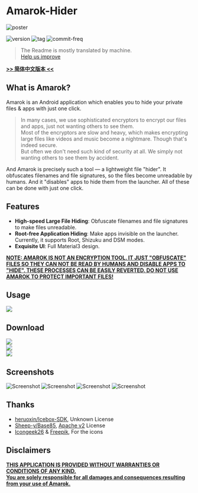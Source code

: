 # Amarok-Hider

![poster](https://raw.githubusercontent.com/deltazefiro/ImageHost/master/amarok-169-poster.png)

![version](https://img.shields.io/visual-studio-app-center/releases/version/deltazefiro/Amarok/2e57e3f726f6bdf0b9bd5e3791bd2c5d1ab1dbe2)
![tag](https://img.shields.io/github/v/tag/deltazefiro/Amarok-Hider)
![commit-freq](https://img.shields.io/github/commit-activity/m/deltazefiro/Amarok-Hider)

> The Readme is mostly translated by machine.  
> [Help us improve](https://github.com/deltazefiro/Amarok-Hider/issues/12)

**[>> 简体中文版本 <<](https://github.com/deltazefiro/Amarok-Hider)**

## What is Amarok?
Amarok is an Android application which enables you to hide your private files & apps with just one click.

> In many cases, we use sophisticated encryptors to encrypt our files and apps, just not wanting others to see them.  
> Most of the encryptors are slow and heavy, which makes encrypting large files like videos and music become a nightmare. Though that's indeed secure.  
> But often we don't need such kind of security at all. We simply not wanting others to see them by accident.  

And Amarok is precisely such a tool — a lightweight file "hider". It obfuscates filenames and file signatures, so the files become unreadable by humans. And it "disables" apps to hide them from the launcher. All of these can be done with just one click.

## Features
- **High-speed Large File Hiding**: Obfuscate filenames and file signatures to make files unreadable.  
- **Root-free Application Hiding**: Make apps invisible on the launcher. Currently, it supports Root, Shizuku and DSM modes.  
- **Exquisite UI**: Full Material3 design.

**<u>NOTE: AMAROK IS NOT AN ENCRYPTION TOOL. IT JUST "OBFUSCATE" FILES SO THEY CAN NOT BE READ BY HUMANS AND DISABLE APPS TO "HIDE". THESE PROCESSES CAN BE EASILY REVERTED. DO NOT USE AMAROK TO PROTECT IMPORTANT FILES! </u>**

## Usage
[![](https://img.shields.io/badge/AmarokDocs-ClickToView-brightgreen)](https://deltazefiro.github.io/Amarok-doc/)  


## Download
[![](https://img.shields.io/github/v/release/deltazefiro/Amarok-Hider?include_prereleases&label=Github%20Release)](https://github.com/deltazefiro/Amarok-Hider/releases)  
[![](https://img.shields.io/visual-studio-app-center/releases/version/deltazefiro/Amarok/2e57e3f726f6bdf0b9bd5e3791bd2c5d1ab1dbe2?color=blue&label=AppCenter)](https://install.appcenter.ms/users/deltazefiro/apps/amarok/distribution_groups/public)  
[![](https://img.shields.io/endpoint?url=https://apt.izzysoft.de/fdroid/api/v1/shield/deltazero.amarok.foss)](https://apt.izzysoft.de/fdroid/index/apk/deltazero.amarok.foss)  



## Screenshots

![Screenshot](https://raw.githubusercontent.com/deltazefiro/ImageHost/master/amarok-169-1.png)
![Screenshot](https://raw.githubusercontent.com/deltazefiro/ImageHost/master/amarok-169-2.png)
![Screenshot](https://raw.githubusercontent.com/deltazefiro/ImageHost/master/amarok-169-3.png)
![Screenshot](https://raw.githubusercontent.com/deltazefiro/ImageHost/master/amarok-169-4.png)


## Thanks

- [heruoxin/Icebox-SDK](https://github.com/heruoxin/IceBox-SDK), Unknown License
- [Sheep-y/Base85](https://github.com/Sheep-y/Base85/), [Apache v2](https://github.com/Sheep-y/Base85/blob/master/LICENSE) License
- [Icongeek26](https://www.flaticon.com/authors/icongeek26) & [Freepik](), For the icons


## Disclaimers
<u>**THIS APPLICATION IS PROVIDED WITHOUT WARRANTIES OR CONDITIONS OF ANY KIND.  
You are solely responsible for all damages and consequences resulting from your use of Amarok.**</u>
